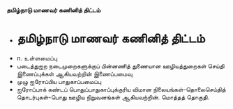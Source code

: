 **தமிழ்நாடு மாணவர் கணினித் திட்டம்**
- # தமிழ்நாடு மாணவர் கணினித் திட்டம்
- n. உள்ளமைப்பு
- படைத்துஐற நடைமுறைகளுக்குப் பின்னணித் துணையான ஊழியத்துறைகள் செய்தி இணைப்புக்கள் ஆகியவற்றின் இணைப்பமைவு
- முழு ஐரோப்பிய பாதுகாப்பமைப்பு
- ஐரோப்பாக் கண்டப் பொதுப்பாதுகாப்புக்குரிய விமான நிலையங்கள்-தொலைசெய்தித் தொடர்புகள்-பொது ஊழிய நிறுவனங்கள் ஆகியவற்றின். மொத்தத் தொகுதி.

